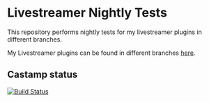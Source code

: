# Livestreamer Nightly Tests

This repository performs nightly tests for my livestreamer plugins in different
branches.

My Livestreamer plugins can be found in different branches
[here](https://github.com/rbong/livestreamer).

## Castamp status

[![Build Status](https://travis-ci.org/rbong/livestreamer-nightly.svg?branch=castamp)](https://travis-ci.org/rbong/livestreamer-nightly)
